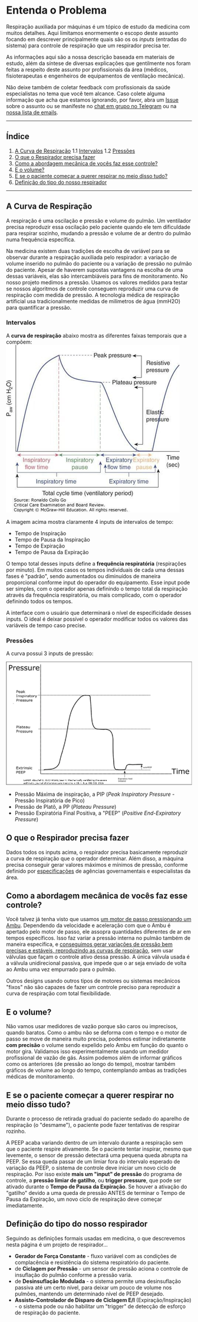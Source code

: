 # Entenda o Problema

Respiração auxiliada por máquinas é um tópico de estudo da medicina com muitos detalhes. Aqui limitamos enormemente o escopo deste assunto focando em descrever principalmente quais são os os *inputs* (entradas do sistema) para controle de respiração que um respirador precisa ter.

As informações aqui são a nossa descrição baseada em materiais de estudo, além da síntese de diversas explicações que gentilmente nos foram feitas a respeito deste assunto por profissionais da área (médicos, fisioterapeutas e engenheiros de equipamentos de ventilação mecânica).

Não deixe também de coletar feedback com profissionais da saúde especialistas no tema que você tem alcance. Caso colete alguma informação que acha que estamos ignorando, por favor, abra um [Issue](https://github.com/Inspire-Poli-USP/Inspire-OpenLung/issues) sobre o assunto ou se manifeste no [chat em grupo no Telegram](https://t.me/openlungpoliusp) ou na [nossa lista de emails](https://groups.google.com/forum/#!forum/inspireopenlung).

---
## Índice

  1. [A Curva de Respiração](#a-curva-de-respiração)
    1.1 [Intervalos](#intervalos)
    1.2 [Pressões](#pressões)
  2. [O que o Respirador precisa fazer](#o-que-o-respirador-precisa-fazer)
  3. [Como a abordagem mecânica de vocês faz esse controle?](#como-a-abordagem-mecânica-de-vocês-faz-esse-controle)
  4. [E o volume?](#e-o-volume)
  5. [E se o paciente começar a querer respirar no meio disso tudo?](#e-se-o-paciente-começar-a-querer-respirar-no-meio-disso-tudo)
  6. [Definição do tipo do nosso respirador](#definição-do-tipo-do-nosso-respirador)
  
---

## A Curva de Respiração
A respiração é uma oscilação e pressão e volume do pulmão. Um ventilador precisa reproduzir essa oscilação pelo paciente quando ele tem dificuldade para respirar sozinho, mudando a pressão e volume de ar dentro do pulmão numa frequência específica.

Na medicina existem duas tradições de escolha de variável para se observar durante a respiração auxiliada pelo respirador: a variação de volume inserido no pulmão do paciente ou a variação de pressão no pulmão do paciente. Apesar de haverem supostas vantagens na escolha de uma dessas variáveis, elas são intercambiáveis para fins de monitoramento. No nosso projeto medimos a pressão. Usamos os valores medidos para testar se nossos algoritmos de controle conseguem reproduzir uma curva de respiração com medida de pressão. A tecnologia médica de respiração artificial usa tradicionalmente medidas de milímetros de água (mmH2O) para quantificar a pressão.

### Intervalos

A **curva de respiração** abaixo mostra as diferentes faixas temporais que a compõem:
![Curva de respiração baseada em pressão](https://github.com/Inspire-Poli-USP/Inspire-OpenLung/blob/master/images/Wiki/Wiki_Entenda_o_Problema_IMG1.jpeg)

A imagem acima mostra claramente 4 inputs de intervalos de tempo:
  * Tempo de Inspiração
  * Tempo de Pausa da Inspiração
  * Tempo de Expiração
  * Tempo de Pausa da Expiração
  
O tempo total desses inputs define a **frequência respiratória** (respirações por minuto). Em muitos casos os tempos individuais de cada uma dessas fases é "padrão", sendo aumentados ou diminuídos de maneira proporcional conforme input do operador do equipamento. Esse input pode ser simples, com o operador apenas definindo o tempo total da respiração através da frequência respiratória, ou mais complicado, com o operador definindo todos os tempos.

A interface com o usuário que determinará o nível de especificidade desses inputs. O ideal é deixar possível o operador modificar todos os valores das variáveis de tempo caso precise.

### Pressões

A curva possui 3 inputs de pressão:

![Pressões da Curva](https://github.com/Inspire-Poli-USP/Inspire-OpenLung/blob/master/images/Wiki/Wiki_Entenda_o_Problema_IMG2.png)

  * Pressão Máxima de inspiração, a PIP (*Peak Inspiratory Pressure* - Pressão Inspiratória de Pico)
  * Pressão de Platô, a PP (*Plateau Pressure*)
  * Pressão Expiratória Final Positiva, a "PEEP" (*Positive End-Expiratory Pressure*)

## O que o Respirador precisa fazer

  Dados todos os inputs acima, o respirador precisa basicamente reproduzir a curva de respiração que o operador determinar. Além disso, a máquina precisa conseguir gerar valores máximos e mínimos de pressão, conforme definido por [especificações](https://github.com/Inspire-Poli-USP/Inspire-OpenLung#principais-especifica%C3%A7%C3%B5es) de agências governamentais e especialistas da área.
  
## Como a abordagem mecânica de vocês faz esse controle?

  Você talvez já tenha visto que usamos [um motor de passo pressionando um Ambu](https://github.com/Inspire-Poli-USP/Inspire-OpenLung/blob/master/images/Version%205.jpg). Dependendo da velocidade e aceleração com que o Ambu é apertado pelo motor de passo, ele assopra quantidades diferentes de ar em tempos específicos. Isso faz variar a pressão interna no pulmão também de maneira específica, e [conseguimos gerar variações de pressão bem precisas e estáveis, reproduzindo as curvas de respiração](https://www.youtube.com/watch?v=nd0AW7TLXrk), sem usar válvulas que façam o controle ativo dessa pressão. A única válvula usada é a válvula unidirecional passiva, que impede que o ar seja enviado de volta ao Ambu uma vez empurrado para o pulmão. 
  
  Outros designs usando outros tipos de motores ou sistemas mecânicos "fixos" não são capazes de fazer um controle preciso para reproduzir a curva de respiração com total flexibilidade.
  
## E o volume?

  Não vamos usar medidores de vazão porque são caros ou imprecisos, quando baratos. Como o ambu não se deforma com o tempo e o motor de passo se move de maneira muito precisa, podemos estimar indiretamente **com precisão** o volume sendo expelido pelo Ambu em função do quanto o motor gira. Validamos isso experimentalmente usando um medidor profissional de vazão de gás.
  Assim podemos além de informar gráficos como os anteriores (de pressão ao longo do tempo), mostrar também gráficos de volume ao longo do tempo, contemplando ambas as tradições médicas de monitoramento.
  
## E se o paciente começar a querer respirar no meio disso tudo?

Durante o processo de retirada gradual do paciente sedado do aparelho de respiração (o "desmame"), o paciente pode fazer tentativas de respirar rozinho.

A PEEP acaba variando dentro de um intervalo durante a respiração sem que o paciente respire ativamente. Se o paciente tentar inspirar, mesmo que levemente, o sensor de pressão detectará uma pequena queda abrupta na PEEP. Se essa queda passar de um limiar fora do intervalo esperado de variação da PEEP, o sistema de controle deve iniciar um novo ciclo de respiração.
Por isso existe **mais um "input" de pressão** do programa de controle, a **pressão limiar de gatilho**, ou **trigger pressure**, que pode ser ativado durante o **Tempo de Pausa da Expiração**. Se houver a ativação do "gatilho" devido a uma queda de pressão ANTES de terminar o Tempo de Pausa da Expiração, um novo ciclo de respiração deve começar imediatamente.

## Definição do tipo do nosso respirador

  Seguindo as definições formais usadas em medicina, o que descrevemos nesta página é um projeto de respirador...
  * **Gerador de Força Constante** - fluxo variável com as condições de complacência e resistência do sistema respiratório do paciente.
  * de **Ciclagem por Pressão** - um sensor de pressão aciona o controle de insuflação do pulmão conforme a pressão varia.
  * de **Desinsuflação Modulada** - o sistema permite uma desinsuflação passiva até um certo nível, para deixar um pouco de volume nos pulmões, mantendo um determinado nível de PEEP desejado.
  * **Assisto-Controlador de Disparo de Ciclagem E/I** (Expiração/Inspiração) - o sistema pode ou não habilitar um "trigger" de detecção de esforço de respiração do paciente.
